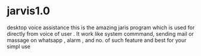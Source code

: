 # jarvis1.0
desktop voice assistance
this is the amazing  jaris program which is used for directly from voice of user . It work like system commmand, sending mail or massage on whatsapp , alarm , and no. of such  feature and best for your simpl use

